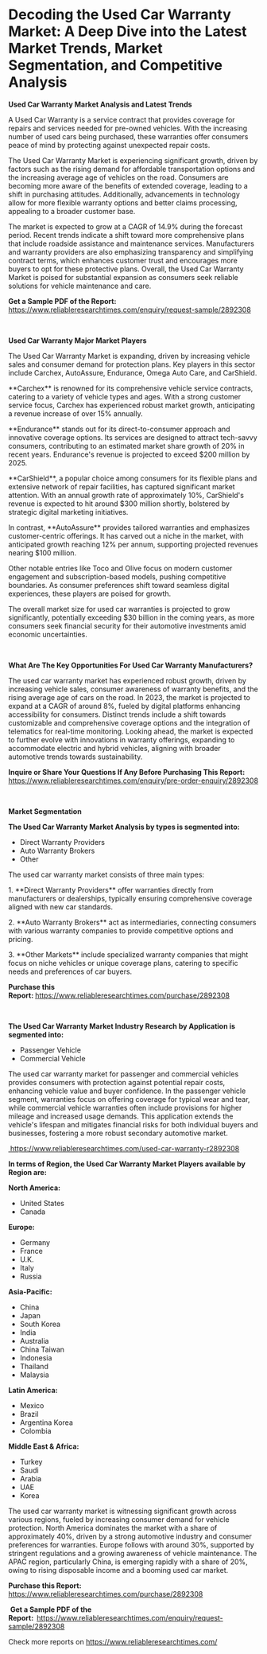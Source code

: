 <p><h1>Decoding the Used Car Warranty Market: A Deep Dive into the Latest Market Trends, Market Segmentation, and Competitive Analysis</h1></p><p><strong>Used Car Warranty Market Analysis and Latest Trends</strong></p>
<p><p>A Used Car Warranty is a service contract that provides coverage for repairs and services needed for pre-owned vehicles. With the increasing number of used cars being purchased, these warranties offer consumers peace of mind by protecting against unexpected repair costs. </p><p>The Used Car Warranty Market is experiencing significant growth, driven by factors such as the rising demand for affordable transportation options and the increasing average age of vehicles on the road. Consumers are becoming more aware of the benefits of extended coverage, leading to a shift in purchasing attitudes. Additionally, advancements in technology allow for more flexible warranty options and better claims processing, appealing to a broader customer base.</p><p>The market is expected to grow at a CAGR of 14.9% during the forecast period. Recent trends indicate a shift toward more comprehensive plans that include roadside assistance and maintenance services. Manufacturers and warranty providers are also emphasizing transparency and simplifying contract terms, which enhances customer trust and encourages more buyers to opt for these protective plans. Overall, the Used Car Warranty Market is poised for substantial expansion as consumers seek reliable solutions for vehicle maintenance and care.</p></p>
<p><strong>Get a Sample PDF of the Report:&nbsp;</strong> <a href="https://www.reliableresearchtimes.com/enquiry/request-sample/2892308?utm_campaign=3511&utm_medium=2&utm_source=Github&utm_content=ia&utm_term=15032025&utm_id=used-car-warranty">https://www.reliableresearchtimes.com/enquiry/request-sample/2892308</a></p>
<p>&nbsp;</p>
<p><strong>Used Car Warranty Major Market Players</strong></p>
<p><p>The Used Car Warranty Market is expanding, driven by increasing vehicle sales and consumer demand for protection plans. Key players in this sector include Carchex, AutoAssure, Endurance, Omega Auto Care, and CarShield. </p><p>**Carchex** is renowned for its comprehensive vehicle service contracts, catering to a variety of vehicle types and ages. With a strong customer service focus, Carchex has experienced robust market growth, anticipating a revenue increase of over 15% annually. </p><p>**Endurance** stands out for its direct-to-consumer approach and innovative coverage options. Its services are designed to attract tech-savvy consumers, contributing to an estimated market share growth of 20% in recent years. Endurance's revenue is projected to exceed $200 million by 2025.</p><p>**CarShield**, a popular choice among consumers for its flexible plans and extensive network of repair facilities, has captured significant market attention. With an annual growth rate of approximately 10%, CarShield's revenue is expected to hit around $300 million shortly, bolstered by strategic digital marketing initiatives.</p><p>In contrast, **AutoAssure** provides tailored warranties and emphasizes customer-centric offerings. It has carved out a niche in the market, with anticipated growth reaching 12% per annum, supporting projected revenues nearing $100 million.</p><p>Other notable entries like Toco and Olive focus on modern customer engagement and subscription-based models, pushing competitive boundaries. As consumer preferences shift toward seamless digital experiences, these players are poised for growth.</p><p>The overall market size for used car warranties is projected to grow significantly, potentially exceeding $30 billion in the coming years, as more consumers seek financial security for their automotive investments amid economic uncertainties.</p></p>
<p>&nbsp;</p>
<p><strong>What Are The Key Opportunities For Used Car Warranty Manufacturers?</strong></p>
<p><p>The used car warranty market has experienced robust growth, driven by increasing vehicle sales, consumer awareness of warranty benefits, and the rising average age of cars on the road. In 2023, the market is projected to expand at a CAGR of around 8%, fueled by digital platforms enhancing accessibility for consumers. Distinct trends include a shift towards customizable and comprehensive coverage options and the integration of telematics for real-time monitoring. Looking ahead, the market is expected to further evolve with innovations in warranty offerings, expanding to accommodate electric and hybrid vehicles, aligning with broader automotive trends towards sustainability.</p></p>
<p><strong>Inquire or Share Your Questions If Any Before Purchasing This Report:</strong> <a href="https://www.reliableresearchtimes.com/enquiry/pre-order-enquiry/2892308?utm_campaign=3511&utm_medium=2&utm_source=Github&utm_content=ia&utm_term=15032025&utm_id=used-car-warranty">https://www.reliableresearchtimes.com/enquiry/pre-order-enquiry/2892308</a></p>
<p>&nbsp;</p>
<p><strong>Market Segmentation</strong></p>
<p><strong>The Used Car Warranty Market Analysis by types is segmented into:</strong></p>
<p><ul><li>Direct Warranty Providers</li><li>Auto Warranty Brokers</li><li>Other</li></ul></p>
<p><p>The used car warranty market consists of three main types: </p><p>1. **Direct Warranty Providers** offer warranties directly from manufacturers or dealerships, typically ensuring comprehensive coverage aligned with new car standards. </p><p>2. **Auto Warranty Brokers** act as intermediaries, connecting consumers with various warranty companies to provide competitive options and pricing.</p><p>3. **Other Markets** include specialized warranty companies that might focus on niche vehicles or unique coverage plans, catering to specific needs and preferences of car buyers.</p></p>
<p><strong>Purchase this Report:&nbsp;</strong><a href="https://www.reliableresearchtimes.com/purchase/2892308?utm_campaign=3511&utm_medium=2&utm_source=Github&utm_content=ia&utm_term=15032025&utm_id=used-car-warranty">https://www.reliableresearchtimes.com/purchase/2892308</a></p>
<p>&nbsp;</p>
<p><strong>The Used Car Warranty Market Industry Research by Application is segmented into:</strong></p>
<p><ul><li>Passenger Vehicle</li><li>Commercial Vehicle</li></ul></p>
<p><p>The used car warranty market for passenger and commercial vehicles provides consumers with protection against potential repair costs, enhancing vehicle value and buyer confidence. In the passenger vehicle segment, warranties focus on offering coverage for typical wear and tear, while commercial vehicle warranties often include provisions for higher mileage and increased usage demands. This application extends the vehicle's lifespan and mitigates financial risks for both individual buyers and businesses, fostering a more robust secondary automotive market.</p></p>
<p><a href="https://www.reliableresearchtimes.com/used-car-warranty-r2892308?utm_campaign=3511&utm_medium=2&utm_source=Github&utm_content=ia&utm_term=15032025&utm_id=used-car-warranty">&nbsp;https://www.reliableresearchtimes.com/used-car-warranty-r2892308</a></p>
<p><strong>In terms of Region, the Used Car Warranty Market Players available by Region are:</strong></p>
<p>
    <p> <strong> North America: </strong>
        <ul>
            <li>United States</li>
            <li>Canada</li>
        </ul>
        </p> 
    <p> <strong> Europe: </strong>
        <ul>
            <li>Germany</li>
            <li>France</li>
            <li>U.K.</li>
            <li>Italy</li>
            <li>Russia</li>
        </ul>
        </p> 
    <p> <strong> Asia-Pacific: </strong>
        <ul>
            <li>China</li>
            <li>Japan</li>
            <li>South Korea</li>
            <li>India</li>
            <li>Australia</li>
            <li>China Taiwan</li>
            <li>Indonesia</li>
            <li>Thailand</li>
            <li>Malaysia</li>
        </ul>
        </p> 
    <p> <strong> Latin America: </strong>
        <ul>
            <li>Mexico</li>
            <li>Brazil</li>
            <li>Argentina Korea</li>
            <li>Colombia</li>
        </ul>
        </p> 
    <p> <strong> Middle East & Africa: </strong>
        <ul>
            <li>Turkey</li>
            <li>Saudi</li>
            <li>Arabia</li>
            <li>UAE</li>
            <li>Korea</li>
        </ul>
    </p>
    </p>
<p><p>The used car warranty market is witnessing significant growth across various regions, fueled by increasing consumer demand for vehicle protection. North America dominates the market with a share of approximately 40%, driven by a strong automotive industry and consumer preferences for warranties. Europe follows with around 30%, supported by stringent regulations and a growing awareness of vehicle maintenance. The APAC region, particularly China, is emerging rapidly with a share of 20%, owing to rising disposable income and a booming used car market.</p></p>
<p><strong>Purchase this Report: </strong><a href="https://www.reliableresearchtimes.com/purchase/2892308?utm_campaign=3511&utm_medium=2&utm_source=Github&utm_content=ia&utm_term=15032025&utm_id=used-car-warranty">https://www.reliableresearchtimes.com/purchase/2892308</a></p>
<p>&nbsp;<strong>Get a Sample PDF of the Report:&nbsp;&nbsp;</strong><a href="https://www.reliableresearchtimes.com/enquiry/request-sample/2892308?utm_campaign=3511&utm_medium=2&utm_source=Github&utm_content=ia&utm_term=15032025&utm_id=used-car-warranty">https://www.reliableresearchtimes.com/enquiry/request-sample/2892308</a></p>
<p><strong></strong></p>
<p>Check more reports on <a href="https://www.reliableresearchtimes.com/?utm_campaign=3511&utm_medium=2&utm_source=Github&utm_content=ia&utm_term=15032025&utm_id=used-car-warranty">https://www.reliableresearchtimes.com/</a></p>